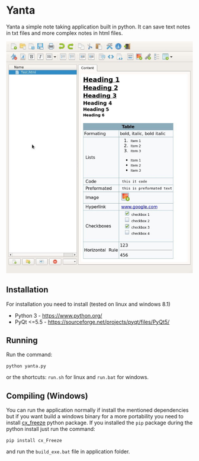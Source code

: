 # Yanta

Yanta a simple note taking application built in python. It can save text notes in txt files and more complex notes in html files.

![Screenshot 1](screenshot1.jpg)

## Installation

For installation you need to install (tested on linux and windows 8.1)

* Python 3 - https://www.python.org/
* PyQt <=5.5 - https://sourceforge.net/projects/pyqt/files/PyQt5/

## Running

Run the command: 

	python yanta.py

or the shortcuts: `run.sh` for linux and `run.bat` for windows.

## Compiling (Windows)

You can run the application normally if install the mentioned dependencies but if you want build a windows binary for a more portability you need to install [cx_freeze](http://cx-freeze.sourceforge.net/) python package. If you installed the `pip` package during the python install just run the command:

	pip install cx_Freeze

and run the `build_exe.bat` file in application folder.
